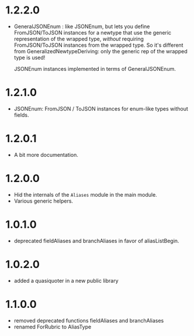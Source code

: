 ﻿1.2.2.0
=======

- GeneralJSONEnum : like JSONEnum, but lets you define FromJSON/ToJSON instances
  for a newtype that use the generic representation of the wrapped type,
  *without* requiring FromJSON/ToJSON instances from the wrapped type. So it's
  different from GeneralizedNewtypeDeriving: only the generic rep of the wrapped
  type is used!

  JSONEnum instances implemented in terms of GeneralJSONEnum.

1.2.1.0
=======

- JSONEnum: FromJSON / ToJSON instances for enum-like types without fields.

1.2.0.1
=======

- A bit more documentation.

1.2.0.0
=======

- Hid the internals of the `Aliases` module in the main module.
- Various generic helpers.

1.0.1.0
=======

- deprecated fieldAliases and branchAliases in favor of aliasListBegin.

1.0.2.0
=======

- added a quasiquoter in a new public library

1.1.0.0
=======

- removed deprecated functions fieldAliases and branchAliases
- renamed ForRubric to AliasType
